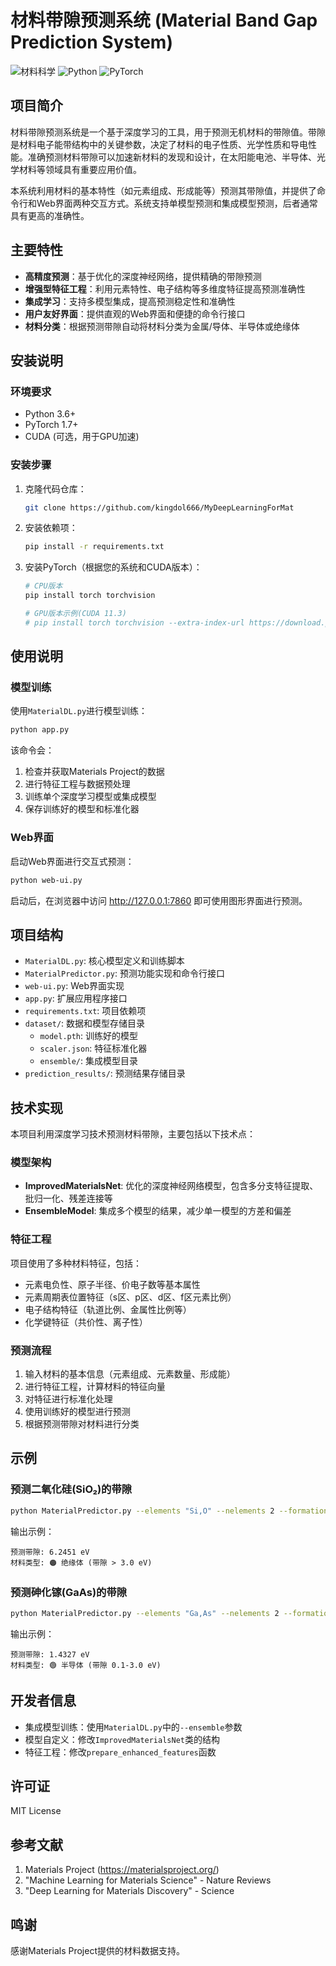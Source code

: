 # 材料带隙预测系统 (Material Band Gap Prediction System)

![材料科学](https://img.shields.io/badge/材料科学-深度学习-blue)
![Python](https://img.shields.io/badge/Python-3.6+-brightgreen)
![PyTorch](https://img.shields.io/badge/PyTorch-1.7+-red)

## 项目简介

材料带隙预测系统是一个基于深度学习的工具，用于预测无机材料的带隙值。带隙是材料电子能带结构中的关键参数，决定了材料的电子性质、光学性质和导电性能。准确预测材料带隙可以加速新材料的发现和设计，在太阳能电池、半导体、光学材料等领域具有重要应用价值。

本系统利用材料的基本特性（如元素组成、形成能等）预测其带隙值，并提供了命令行和Web界面两种交互方式。系统支持单模型预测和集成模型预测，后者通常具有更高的准确性。

## 主要特性

- **高精度预测**：基于优化的深度神经网络，提供精确的带隙预测
- **增强型特征工程**：利用元素特性、电子结构等多维度特征提高预测准确性
- **集成学习**：支持多模型集成，提高预测稳定性和准确性
- **用户友好界面**：提供直观的Web界面和便捷的命令行接口
- **材料分类**：根据预测带隙自动将材料分类为金属/导体、半导体或绝缘体

## 安装说明

### 环境要求

- Python 3.6+
- PyTorch 1.7+
- CUDA (可选，用于GPU加速)

### 安装步骤

1. 克隆代码仓库：
   ```bash
   git clone https://github.com/kingdol666/MyDeepLearningForMat
   ```

2. 安装依赖项：
   ```bash
   pip install -r requirements.txt
   ```

3. 安装PyTorch（根据您的系统和CUDA版本）：
   ```bash
   # CPU版本
   pip install torch torchvision
   
   # GPU版本示例(CUDA 11.3)
   # pip install torch torchvision --extra-index-url https://download.pytorch.org/whl/cu113
   ```

## 使用说明

### 模型训练

使用`MaterialDL.py`进行模型训练：

```bash
python app.py
```

该命令会：
1. 检查并获取Materials Project的数据
2. 进行特征工程与数据预处理
3. 训练单个深度学习模型或集成模型
4. 保存训练好的模型和标准化器

### Web界面

启动Web界面进行交互式预测：

```bash
python web-ui.py
```

启动后，在浏览器中访问 http://127.0.0.1:7860 即可使用图形界面进行预测。

## 项目结构

- `MaterialDL.py`: 核心模型定义和训练脚本
- `MaterialPredictor.py`: 预测功能实现和命令行接口
- `web-ui.py`: Web界面实现
- `app.py`: 扩展应用程序接口
- `requirements.txt`: 项目依赖项
- `dataset/`: 数据和模型存储目录
  - `model.pth`: 训练好的模型
  - `scaler.json`: 特征标准化器
  - `ensemble/`: 集成模型目录
- `prediction_results/`: 预测结果存储目录

## 技术实现

本项目利用深度学习技术预测材料带隙，主要包括以下技术点：

### 模型架构

- **ImprovedMaterialsNet**: 优化的深度神经网络模型，包含多分支特征提取、批归一化、残差连接等
- **EnsembleModel**: 集成多个模型的结果，减少单一模型的方差和偏差

### 特征工程

项目使用了多种材料特征，包括：
- 元素电负性、原子半径、价电子数等基本属性
- 元素周期表位置特征（s区、p区、d区、f区元素比例）
- 电子结构特征（轨道比例、金属性比例等）
- 化学键特征（共价性、离子性）

### 预测流程

1. 输入材料的基本信息（元素组成、元素数量、形成能）
2. 进行特征工程，计算材料的特征向量
3. 对特征进行标准化处理
4. 使用训练好的模型进行预测
5. 根据预测带隙对材料进行分类

## 示例

### 预测二氧化硅(SiO₂)的带隙

```bash
python MaterialPredictor.py --elements "Si,O" --nelements 2 --formation_energy -5.23
```

输出示例：
```
预测带隙: 6.2451 eV
材料类型: 🟠 绝缘体 (带隙 > 3.0 eV)
```

### 预测砷化镓(GaAs)的带隙

```bash
python MaterialPredictor.py --elements "Ga,As" --nelements 2 --formation_energy -0.19
```

输出示例：
```
预测带隙: 1.4327 eV
材料类型: 🟢 半导体 (带隙 0.1-3.0 eV)
```

## 开发者信息

- 集成模型训练：使用`MaterialDL.py`中的`--ensemble`参数
- 模型自定义：修改`ImprovedMaterialsNet`类的结构
- 特征工程：修改`prepare_enhanced_features`函数

## 许可证

MIT License

## 参考文献

1. Materials Project (https://materialsproject.org/)
2. "Machine Learning for Materials Science" - Nature Reviews
3. "Deep Learning for Materials Discovery" - Science

## 鸣谢

感谢Materials Project提供的材料数据支持。
